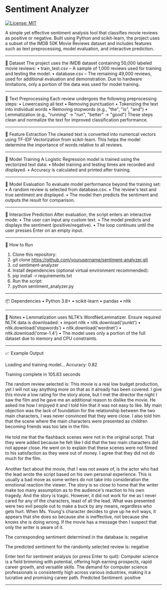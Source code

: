 # Sentiment Analyzer

[![License: MIT](https://img.shields.io/badge/License-MIT-yellow.svg)](https://opensource.org/licenses/MIT)

A simple yet effective sentiment analysis tool that classifies movie reviews as positive or negative. Built using Python and scikit-learn, the project uses a subset of the IMDB 50K Movie Reviews dataset and includes features such as text preprocessing, model evaluation, and interactive prediction.
________________________________________
📂 Dataset
The project uses the IMDB dataset containing 50,000 labeled movie reviews:
•	train_test.csv – A sample of 1,000 reviews used for training and testing the model.
•	database.csv – The remaining 49,000 reviews, used for additional evaluation and demonstration.
Due to hardware limitations, only a portion of the data was used for model training.
________________________________________
🔄 Text Preprocessing
Each review undergoes the following preprocessing steps:
•	Lowercasing all text
•	Removing punctuation
•	Tokenizing the text into individual words
•	Removing stopwords (e.g., "the", "is", "and")
•	Lemmatization (e.g., "running" → "run", "better" → "good")
These steps clean and normalize the text for improved classification performance.
________________________________________
🔢 Feature Extraction
The cleaned text is converted into numerical vectors using TF-IDF Vectorization from scikit-learn. This helps the model determine the importance of words relative to all reviews.
________________________________________
🧠 Model Training
A Logistic Regression model is trained using the vectorized text data:
•	Model training and testing times are recorded and displayed.
•	Accuracy is calculated and printed after training.
________________________________________
🧪 Model Evaluation
To evaluate model performance beyond the training set:
•	A random review is selected from database.csv.
•	The review's text and true sentiment are displayed.
•	The model then predicts the sentiment and outputs the result for comparison.
________________________________________
👤 Interactive Prediction
After evaluation, the script enters an interactive mode:
•	The user can input any custom text.
•	The model predicts and displays the sentiment (positive/negative).
•	The loop continues until the user presses Enter on an empty input.
________________________________________
🚀 How to Run
1.	Clone this repository:
2.	git clone https://github.com/yourusername/sentiment-analyzer.git
3.	cd sentiment-analyzer
4.	Install dependencies (optional virtual environment recommended):
5.	pip install -r requirements.txt
6.	Run the script:
7.	python sentiment_analyzer.py
________________________________________
📦 Dependencies
•	Python 3.8+
•	scikit-learn
•	pandas
•	nltk
________________________________________
📌 Notes
•	Lemmatization uses NLTK’s WordNetLemmatizer. Ensure required NLTK data is downloaded:
•	import nltk
•	nltk.download('punkt')
•	nltk.download('stopwords')
•	nltk.download('wordnet')
•	nltk.download('omw-1.4')
•	The model uses only a portion of the full dataset due to memory and CPU constraints.
________________________________________
📈 Example Output

Loading and training model...
Accuracy: 0.82

Training complete in 105.83 seconds

The random review selected is:
This movie is a real low budget production, yet I will not say anything more on 
that as it already has been covered. I give this movie a low rating for the story
 alone, but I met the director the night I saw the film and he gave me an additional
 reason to dislike the movie. He asked me how I enjoyed it and I told him that it 
 was not easy to like. My main objection was the lack of foundation for the relationship 
 between the two main characters, I was never convinced that they were close. I also 
 told him that the scene where the main characters were presented as children becoming
 friends was too late in the film.<br /><br />He told me that the flashback scenes 
 were not in the original script. That they were added because he felt like I did that
 the two main characters did not appear close. He went on to explain that these 
 scenes were not filmed to his satisfaction as they were out of money. I agree 
 that they did not do much for the film.<br /><br />Another fact about the movie,
 that I was not aware of, is the actor who had the lead wrote the script based 
 on his own personal experience. This is usually a bad move as some writers do 
 not take into consideration the emotional reaction the viewer. The story is so 
 close to home that the writer make too many assumption as to the audience's 
 reaction to his own tragedy. And the story is tragic. However, it did not work 
 for me as I never cared for any of the characters, least of all the lead. What 
 was presented were two evil people out to make a buck by any means, regardless 
 who gets hurt. When Ms. Young's character decides to give up he evil ways, it 
 appears that she does so because she is ineffective, not because she knows she 
 is doing wrong. If the movie has a message then I suspect that only the writer is aware of it.

The corresponding sentiment determined in the database is:  negative

The predicted sentiment for the randomly selected review is:  negative

Enter text for sentiment analysis (or press Enter to quit): Computer science is a field brimming with potential, offering high earning prospects, rapid career growth, and versatile skills. The demand for computer science professionals is consistently high across various industries, making it a lucrative and promising career path.
Predicted Sentiment: positive
________________________________